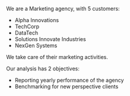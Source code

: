 We are a Marketing agency, with 5 customers:

- Alpha Innovations
- TechCorp
- DataTech
- Solutions Innovate Industries
- NexGen Systems

We take care of their marketing activities.

Our analysis has 2 objectives:
- Reporting yearly performance of the agency
- Benchmarking for new perspective clients

